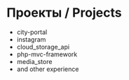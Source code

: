 # Проекты / Projects
- city-portal
- instagram
- cloud_storage_api
- php-mvc-framework
- media_store
- and other experience
